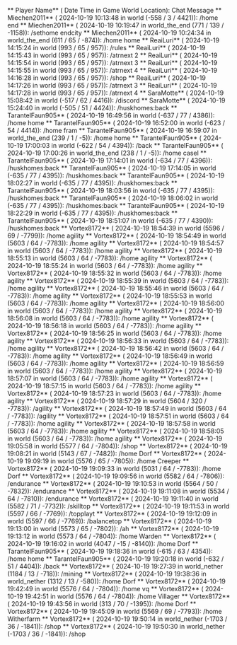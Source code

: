 ** Player Name** ( Date  Time in  Game World Location):  Chat Message
** Miechen2011** ( 2024-10-19  10:13:48 in  world (-558 / 3 / 4421)): /home end
** Miechen2011** ( 2024-10-19  10:19:47 in  world_the_end (771 / 139 / -1158)): /sethome endcity
** Miechen2011** ( 2024-10-19  10:24:34 in  world_the_end (611 / 65 / -874)): /home home
** ReaiLuri** ( 2024-10-19  14:15:24 in  world (993 / 65 / 957)): /rules
** ReaiLuri** ( 2024-10-19  14:15:43 in  world (993 / 65 / 957)): /atrnext 2
** ReaiLuri** ( 2024-10-19  14:15:54 in  world (993 / 65 / 957)): /atrnext 3
** ReaiLuri** ( 2024-10-19  14:15:55 in  world (993 / 65 / 957)): /atrnext 4
** ReaiLuri** ( 2024-10-19  14:16:28 in  world (993 / 65 / 957)): /shop
** ReaiLuri** ( 2024-10-19  14:17:26 in  world (993 / 65 / 957)): /atrnext 3
** ReaiLuri** ( 2024-10-19  14:17:28 in  world (993 / 65 / 957)): /atrnext 4
** SaraMotte** ( 2024-10-19  15:08:42 in  world (-517 / 62 / 4416)): /discord
** SaraMotte** ( 2024-10-19  15:24:40 in  world (-505 / 51 / 4424)): /huskhomes:back
** TarantelFaun905** ( 2024-10-19  16:49:56 in  world (-637 / 77 / 4386)): /home home
** TarantelFaun905** ( 2024-10-19  16:52:00 in  world (-623 / 54 / 4414)): /home fram
** TarantelFaun905** ( 2024-10-19  16:59:07 in  world_the_end (239 / 1 / -5)): /home home
** TarantelFaun905** ( 2024-10-19  17:00:03 in  world (-622 / 54 / 4394)): /back
** TarantelFaun905** ( 2024-10-19  17:00:26 in  world_the_end (238 / 1 / -5)): /home casel
** TarantelFaun905** ( 2024-10-19  17:14:01 in  world (-634 / 77 / 4396)): /huskhomes:back
** TarantelFaun905** ( 2024-10-19  17:14:05 in  world (-635 / 77 / 4395)): /huskhomes:back
** TarantelFaun905** ( 2024-10-19  18:02:27 in  world (-635 / 77 / 4395)): /huskhomes:back
** TarantelFaun905** ( 2024-10-19  18:03:56 in  world (-635 / 77 / 4395)): /huskhomes:back
** TarantelFaun905** ( 2024-10-19  18:06:02 in  world (-635 / 77 / 4395)): /huskhomes:back
** TarantelFaun905** ( 2024-10-19  18:22:29 in  world (-635 / 77 / 4395)): /huskhomes:back
** TarantelFaun905** ( 2024-10-19  18:51:07 in  world (-635 / 77 / 4390)): /huskhomes:back
** Vortex8172** ( 2024-10-19  18:54:39 in  world (5596 / 69 / -7799)): /home agility
** Vortex8172** ( 2024-10-19  18:54:49 in  world (5603 / 64 / -7783)): /home agility
** Vortex8172** ( 2024-10-19  18:54:57 in  world (5603 / 64 / -7783)): /home agility
** Vortex8172** ( 2024-10-19  18:55:13 in  world (5603 / 64 / -7783)): /home agility
** Vortex8172** ( 2024-10-19  18:55:24 in  world (5603 / 64 / -7783)): /home agility
** Vortex8172** ( 2024-10-19  18:55:32 in  world (5603 / 64 / -7783)): /home agility
** Vortex8172** ( 2024-10-19  18:55:39 in  world (5603 / 64 / -7783)): /home agility
** Vortex8172** ( 2024-10-19  18:55:46 in  world (5603 / 64 / -7783)): /home agility
** Vortex8172** ( 2024-10-19  18:55:53 in  world (5603 / 64 / -7783)): /home agility
** Vortex8172** ( 2024-10-19  18:56:00 in  world (5603 / 64 / -7783)): /home agility
** Vortex8172** ( 2024-10-19  18:56:08 in  world (5603 / 64 / -7783)): /home agility
** Vortex8172** ( 2024-10-19  18:56:18 in  world (5603 / 64 / -7783)): /home agility
** Vortex8172** ( 2024-10-19  18:56:25 in  world (5603 / 64 / -7783)): /home agility
** Vortex8172** ( 2024-10-19  18:56:33 in  world (5603 / 64 / -7783)): /home agility
** Vortex8172** ( 2024-10-19  18:56:42 in  world (5603 / 64 / -7783)): /home agility
** Vortex8172** ( 2024-10-19  18:56:49 in  world (5603 / 64 / -7783)): /home agility
** Vortex8172** ( 2024-10-19  18:56:59 in  world (5603 / 64 / -7783)): /home agility
** Vortex8172** ( 2024-10-19  18:57:07 in  world (5603 / 64 / -7783)): /home agility
** Vortex8172** ( 2024-10-19  18:57:15 in  world (5603 / 64 / -7783)): /home agility
** Vortex8172** ( 2024-10-19  18:57:23 in  world (5603 / 64 / -7783)): /home agility
** Vortex8172** ( 2024-10-19  18:57:29 in  world (5604 / 320 / -7783)): /agility
** Vortex8172** ( 2024-10-19  18:57:49 in  world (5603 / 64 / -7783)): /agility
** Vortex8172** ( 2024-10-19  18:57:51 in  world (5603 / 64 / -7783)): /home agility
** Vortex8172** ( 2024-10-19  18:57:58 in  world (5603 / 64 / -7783)): /home agility
** Vortex8172** ( 2024-10-19  18:58:05 in  world (5603 / 64 / -7783)): /home agility
** Vortex8172** ( 2024-10-19  19:05:58 in  world (5577 / 64 / -7804)): /shop
** Vortex8172** ( 2024-10-19  19:08:21 in  world (5143 / 67 / -7482)): /home Dorf
** Vortex8172** ( 2024-10-19  19:09:19 in  world (5576 / 65 / -7805)): /home Creeper
** Vortex8172** ( 2024-10-19  19:09:33 in  world (5031 / 64 / -7783)): /home Dorf
** Vortex8172** ( 2024-10-19  19:09:56 in  world (5582 / 64 / -7806)): /endurance
** Vortex8172** ( 2024-10-19  19:10:53 in  world (5564 / 50 / -7832)): /endurance
** Vortex8172** ( 2024-10-19  19:11:08 in  world (5534 / 64 / -7810)): /endurance
** Vortex8172** ( 2024-10-19  19:11:40 in  world (5582 / 71 / -7732)): /skilltop
** Vortex8172** ( 2024-10-19  19:11:53 in  world (5597 / 66 / -7769)): /topplayt
** Vortex8172** ( 2024-10-19  19:12:09 in  world (5597 / 66 / -7769)): /balancetop
** Vortex8172** ( 2024-10-19  19:13:00 in  world (5573 / 65 / -7802)): /ah
** Vortex8172** ( 2024-10-19  19:13:12 in  world (5573 / 64 / -7804)): /home Warden
** Vortex8172** ( 2024-10-19  19:16:02 in  world (4047 / -15 / -8140)): /home Dorf
** TarantelFaun905** ( 2024-10-19  19:18:36 in  world (-615 / 63 / 4354)): /home home
** TarantelFaun905** ( 2024-10-19  19:20:18 in  world (-632 / 51 / 4404)): /back
** Vortex8172** ( 2024-10-19  19:27:39 in  world_nether (1184 / 13 / -718)): /mining
** Vortex8172** ( 2024-10-19  19:38:36 in  world_nether (1312 / 13 / -580)): /home Dorf
** Vortex8172** ( 2024-10-19  19:42:49 in  world (5576 / 64 / -7804)): /home vq
** Vortex8172** ( 2024-10-19  19:42:51 in  world (5576 / 64 / -7804)): /home Villager
** Vortex8172** ( 2024-10-19  19:43:56 in  world (313 / 70 / -1395)): /home Dorf
** Vortex8172** ( 2024-10-19  19:45:09 in  world (5569 / 69 / -7793)): /home Witherfarm
** Vortex8172** ( 2024-10-19  19:50:14 in  world_nether (-1703 / 36 / -1841)): /shop
** Vortex8172** ( 2024-10-19  19:50:30 in  world_nether (-1703 / 36 / -1841)): /shop
